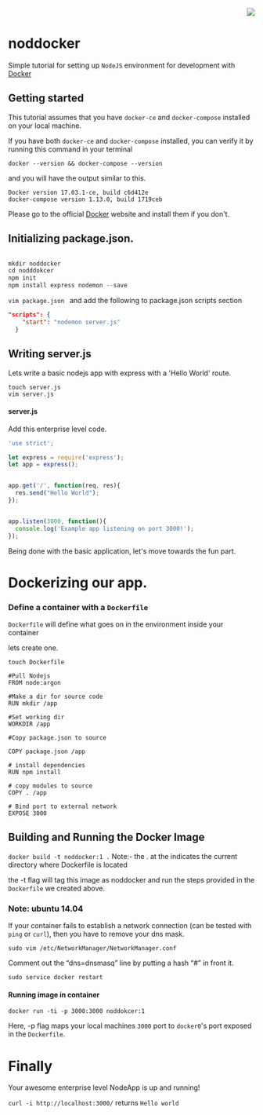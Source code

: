 
<div style="text-align:right"><img src ="https://www.statusq.org/wp-content/uploads/2014/06/fbbb494a7eef5f9278c6967b6072ca3e.png" /></div>



# noddocker 
Simple tutorial for setting up ```NodeJS``` environment for development with <a href="https://docs.docker.com/" target="_blank">Docker</a>


## Getting started

This tutorial assumes that you have ```docker-ce``` and ```docker-compose``` installed on your local machine.

If you have both ```docker-ce``` and ```docker-compose``` installed, you can verify it by running this command in your terminal

``` docker --version && docker-compose --version ```

and you will have the output similar to this.

```
Docker version 17.03.1-ce, build c6d412e
docker-compose version 1.13.0, build 1719ceb
```
Please go to the official <a href="https://docs.docker.com/" target="_blank">Docker</a> website and install them if you don't.

## Initializing package.json.

```javascript

mkdir noddocker
cd nodddokcer
npm init
npm install express nodemon --save
```

```vim package.json ``` and add the following to package.json scripts section

```json
"scripts": {
    "start": "nodemon server.js"
  }
```

## Writing server.js

Lets write a basic nodejs app with express with a 'Hello World' route.

```
touch server.js
vim server.js
```
#### server.js
Add this enterprise level code.

```js
'use strict';

let express = require('express');
let app = express();


app.get('/', function(req, res){
  res.send("Hello World");
});


app.listen(3000, function(){
  console.log('Example app listening on port 3000!');
});

```

Being done with the basic application, let's move towards the fun part.

# Dockerizing our app.

### Define a container with a ```Dockerfile```


```Dockerfile``` will define what goes on in the environment inside your container

lets create one.

``` touch Dockerfile ```


```
#Pull Nodejs
FROM node:argon

#Make a dir for source code
RUN mkdir /app

#Set working dir
WORKDIR /app

#Copy package.json to source 

COPY package.json /app

# install dependencies
RUN npm install

# copy modules to source
COPY . /app

# Bind port to external network
EXPOSE 3000
```

## Building and Running the Docker Image


``` docker build -t noddocker:1 . ``` 
Note:- the . at the indicates the current directory where Dockerfile is located

the -t flag will tag this image as noddocker and run the steps provided in the ``` Dockerfile ``` we created above. 

### Note: ubuntu 14.04 
If your container fails to establish a network connection (can be tested with ``` ping ``` or ``` curl ```), then you have to remove your dns mask. 

```
sudo vim /etc/NetworkManager/NetworkManager.conf
```

Comment out the “dns=dnsmasq” line by putting a hash “#” in front it.

``` sudo service network-manager restart 
sudo service docker restart
```

#### Running image in container

``` docker run -ti -p 3000:3000 noddokcer:1 ```

Here, -p flag maps your local machines ```3000``` port to ```docker0```'s port exposed in the ```Dockerfile```.


# Finally

Your awesome enterprise level NodeApp is up and running! 

``` curl -i http://localhost:3000/ ``` returns ``` Hello world ``` 
